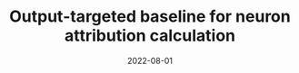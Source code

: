 ---
title: "Output-targeted baseline for neuron attribution calculation"
collection: publications
permalink: /publication/2022-output-target
date: 2022-08-01
venue: 'Image and Vision Computing'
# paperurl: '/files/pdf/research/Turning the Lights on.pdf'
link: 'https://www.sciencedirect.com/science/article/abs/pii/S0262885622001457'
paperurl: '/files/pdf/research/202208attrBase-IVC.pdf'
github: 'https://github.com/GlowingHorse/Output-Targeted-Baseline'
# code: 'https://zenodo.org/badge/latestdoi/570214643'
# zenodo: 'https://zenodo.org/badge/570214643.svg'
book: '/research/30ad-neuron-attr'
citation: 'Rui Shi, <a href="https://li-tianxing.github.io/">Tianxing Li</a>, <a href="http://www.graco.c.u-tokyo.ac.jp/yama-lab/index.php">Yasushi Yamaguchi</a>. <i>Image and Vision Computing</i>, 2022, 124: 104516.'
---